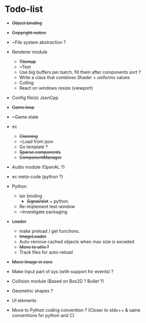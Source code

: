 # Todo-list

- ~~Object binding~~
- ~~Copyright notice~~
- ~File system abstraction ?
- Renderer module
  - ~~Tilemap~~
  - ~Text
  - Use big buffers per batch, fill them after components sort ?
  - Write a class that combines Shader + uniforms values
  - Culling
  - React on windows resize (viewport)
- Config file(s) JsonCpp
- ~~Game loop~~
- ~Game state
- ec
  - ~~Clonning~~
  - ~Load from json
  - Go template ?
  - ~~Sparse components~~
  - ~~ComponentManager~~
- Audio module (OpenAL ?)
- ec meta-code (python ?)
- Python
  - lair binding
    - ~~Signal/slot~~ + python
  - Re-implement test-window
  - ~Investigate packaging
- ~~Loader~~
  - make preload / get functions.
  - ~~ImageLoader~~
  - Auto-remove cached objects when max size is exceded
  - ~~Move to utils ?~~
  - Track files for auto-reload
- ~~Move Image in core~~
- Make Input part of sys (with support for events) ?
- Collision module (Based on Box2D ? Bullet ?)
- Geometric shapes ?
- UI elements


- Move to Python coding convention ? (Closer to stdc++ & same conventions for python and C)
